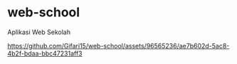 # web-school
Aplikasi Web Sekolah
<!-- https://github.com/Gifari15/web-school/assets/96565236/eb95c548-df71-419b-8d80-2f34cede7d1c -->
<!-- <video width="400" controls="controls" preload="metadata">
    <source src="https://www.w3schools.com/html/mov_bbb.mp4#t=0.5" type="video/mp4">
</video> -->


https://github.com/Gifari15/web-school/assets/96565236/ae7b602d-5ac8-4b2f-bdaa-bbc47231aff3

